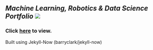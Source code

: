 
## *Machine Learning, Robotics & Data Science Portfolio* ![](https://emojipedia-us.s3.amazonaws.com/thumbs/120/lg/57/robot-face_1f916.png)
### Click [here](https://pstock175.github.io/) to view.

Built using Jekyll-Now (barryclark/jekyll-now)
